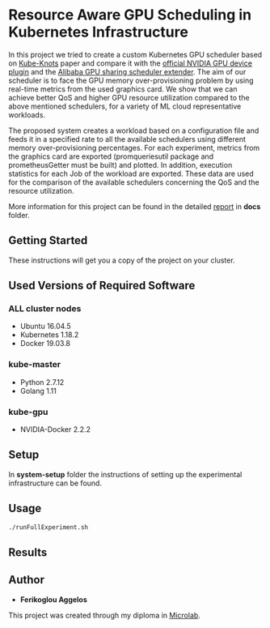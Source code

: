 # Resource Aware GPU Scheduling in Kubernetes Infrastructure

In this project we tried to create a custom Kubernetes GPU scheduler based on [Kube-Knots](docs/papers/Kube-Knots.pdf) paper and compare it with the [official NVIDIA GPU device plugin](https://kubernetes.io/docs/tasks/manage-gpus/scheduling-gpus/) and the [Alibaba GPU sharing scheduler extender](https://www.alibabacloud.com/blog/gpu-sharing-scheduler-extender-now-supports-fine-grained-kubernetes-clusters_594926). The aim of our scheduler is to face the GPU memory over-provisioning problem by using real-time metrics from the used graphics card. We show that we can achieve better QoS and higher GPU resource utilization compared to the above mentioned schedulers, for a variety of ML cloud representative workloads.

The proposed system creates a workload based on a configuration file and feeds it in a specified rate to all the available schedulers using different memory over-provisioning percentages. For each experiment, metrics from the graphics card are exported (promqueriesutil package and prometheusGetter must be built) and plotted. In addition, execution statistics for each Job of the workload are exported. These data are used for the comparison of the available schedulers concerning the QoS and the resource utilization.

More information for this project can be found in the detailed [report](docs/report/thesis_ferikoglou.pdf) in __docs__ folder.

## Getting Started

These instructions will get you a copy of the project on your cluster.

## Used Versions of Required Software

### ALL cluster nodes

* Ubuntu 16.04.5
* Kubernetes 1.18.2
* Docker 19.03.8

### kube-master

* Python 2.7.12
* Golang 1.11

### kube-gpu

* NVIDIA-Docker 2.2.2

## Setup

In __system-setup__ folder the instructions of setting up the experimental infrastructure can be found.

## Usage

```bash
./runFullExperiment.sh
```

## Results



## Author

* **Ferikoglou Aggelos**

This project was created through my diploma in [Microlab](https://microlab.ntua.gr/).

